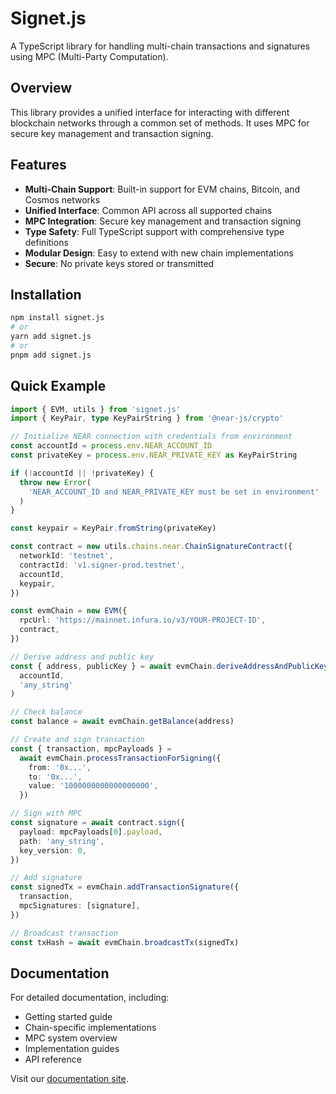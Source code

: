 # Signet.js

A TypeScript library for handling multi-chain transactions and signatures using MPC (Multi-Party Computation).

## Overview

This library provides a unified interface for interacting with different blockchain networks through a common set of methods. It uses MPC for secure key management and transaction signing.

## Features

- **Multi-Chain Support**: Built-in support for EVM chains, Bitcoin, and Cosmos networks
- **Unified Interface**: Common API across all supported chains
- **MPC Integration**: Secure key management and transaction signing
- **Type Safety**: Full TypeScript support with comprehensive type definitions
- **Modular Design**: Easy to extend with new chain implementations
- **Secure**: No private keys stored or transmitted

## Installation

```bash
npm install signet.js
# or
yarn add signet.js
# or
pnpm add signet.js
```

## Quick Example

```ts twoslash
import { EVM, utils } from 'signet.js'
import { KeyPair, type KeyPairString } from '@near-js/crypto'

// Initialize NEAR connection with credentials from environment
const accountId = process.env.NEAR_ACCOUNT_ID
const privateKey = process.env.NEAR_PRIVATE_KEY as KeyPairString

if (!accountId || !privateKey) {
  throw new Error(
    'NEAR_ACCOUNT_ID and NEAR_PRIVATE_KEY must be set in environment'
  )
}

const keypair = KeyPair.fromString(privateKey)

const contract = new utils.chains.near.ChainSignatureContract({
  networkId: 'testnet',
  contractId: 'v1.signer-prod.testnet',
  accountId,
  keypair,
})

const evmChain = new EVM({
  rpcUrl: 'https://mainnet.infura.io/v3/YOUR-PROJECT-ID',
  contract,
})

// Derive address and public key
const { address, publicKey } = await evmChain.deriveAddressAndPublicKey(
  accountId,
  'any_string'
)

// Check balance
const balance = await evmChain.getBalance(address)

// Create and sign transaction
const { transaction, mpcPayloads } =
  await evmChain.processTransactionForSigning({
    from: '0x...',
    to: '0x...',
    value: '1000000000000000000',
  })

// Sign with MPC
const signature = await contract.sign({
  payload: mpcPayloads[0].payload,
  path: 'any_string',
  key_version: 0,
})

// Add signature
const signedTx = evmChain.addTransactionSignature({
  transaction,
  mpcSignatures: [signature],
})

// Broadcast transaction
const txHash = await evmChain.broadcastTx(signedTx)
```

## Documentation

For detailed documentation, including:

- Getting started guide
- Chain-specific implementations
- MPC system overview
- Implementation guides
- API reference

Visit our [documentation site](https://signet-js.vercel.app/).
